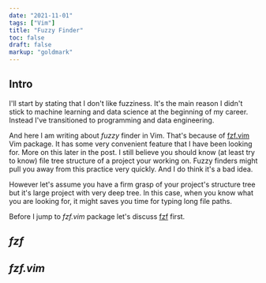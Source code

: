 ```yaml
---
date: "2021-11-01"
tags: ["Vim"]
title: "Fuzzy Finder"
toc: false
draft: false
markup: "goldmark"
---
```



## Intro

I'll start by stating that I don't like fuzziness. It's the main reason I
didn't stick to machine learning and data science at the beginning of my
career. Instead I've transitioned to programming and data engineering.

And here I am writing about _fuzzy_ finder in Vim. That's because of
[fzf.vim](https://github.com/junegunn/fzf.vim) Vim package. It has some very
convenient feature that I have been looking for. More on this later in the
post. I still believe you should know (at least try to know) file tree
structure of a project your working on. Fuzzy finders might pull you away from
this practice very quickly. And I do think it's a bad idea.

However let's assume you have a firm grasp of your project's structure tree but
it's large project with very deep tree. In this case, when you know what you
are looking for, it might saves you time for typing long file paths.

Before I jump to _fzf.vim_ package let's discuss [fzf](https://github.com/junegunn/fzf)
first.

## _fzf_


## _fzf.vim_


